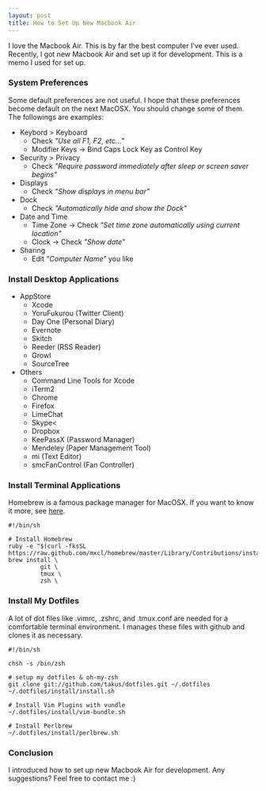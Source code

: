 ```yaml
---
layout: post
title: How to Set Up New Macbook Air
---
```


I love the Macbook Air. This is by far the best computer I've ever used. Recently, I got new Macbook Air and set up it for development. This is a memo I used for set up.

### System Preferences

Some default preferences are not useful. I hope that these preferences become default on the next MacOSX. You should change some of them. The followings are examples:

- Keybord > Keyboard
    - Check *"Use all F1, F2, etc..."*
    - Modifier Keys -> Bind Caps Lock Key as Control Key
- Security > Privacy
    - Check *"Require password immediately after sleep or screen saver begins"*
- Displays
    - Check *"Show displays in menu bar"*
- Dock
    - Check *"Automatically hide and show the Dock"*
- Date and Time
    - Time Zone -> Check *"Set time zone automatically using current location"*
    - Clock -> Check *"Show date"*
- Sharing
    - Edit *"Computer Name"* you like

### Install Desktop Applications

- AppStore
    - Xcode
    - YoruFukurou (Twitter Client)
    - Day One (Personal Diary)
    - Evernote
    - Skitch
    - Reeder (RSS Reader)
    - Growl
    - SourceTree
- Others
    - Command Line Tools for Xcode
    - iTerm2
    - Chrome
    - Firefox
    - LimeChat
    - Skype<
    - Dropbox
    - KeePassX (Password Manager)
    - Mendeley (Paper Management Tool)
    - mi (Text Editor)
    - smcFanControl (Fan Controller)

### Install Terminal Applications

Homebrew is a famous package manager for MacOSX. If you want to know it more, see [here](http://mxcl.github.com/homebrew/).

```
#!/bin/sh
 
# Install Homebrew
ruby -e "$(curl -fksSL https://raw.github.com/mxcl/homebrew/master/Library/Contributions/install_homebrew.rb)"
brew install \
         git \
         tmux \
         zsh \
```

### Install My Dotfiles

A lot of dot files like .vimrc, .zshrc, and .tmux.conf are needed for a comfortable terminal environment. I manages these files with github and clones it as necessary.

```
#!/bin/sh
 
chsh -s /bin/zsh
 
# setup my dotfiles & oh-my-zsh
git clone git://github.com/takus/dotfiles.git ~/.dotfiles
~/.dotfiles/install/install.sh 
 
# Install Vim Plugins with vundle
~/.dotfiles/install/vim-bundle.sh 
 
# Install Perlbrew
~/.dotfiles/install/perlbrew.sh 
```

### Conclusion

I introduced how to set up new Macbook Air for development. Any suggestions? Feel free to contact me :)

